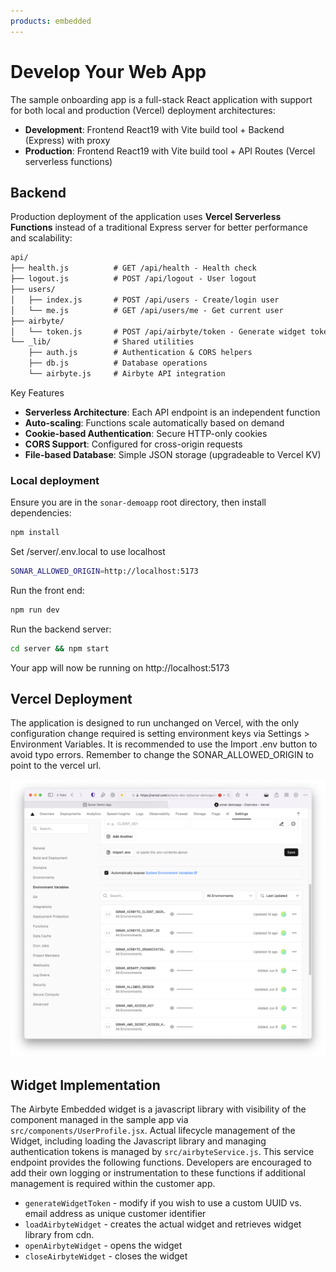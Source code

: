 ```yaml
---
products: embedded
---
```


# Develop Your Web App

The sample onboarding app is a full-stack React application with support for both local and production (Vercel) deployment architectures:

- **Development**: Frontend React19 with Vite build tool + Backend (Express) with proxy
- **Production**: Frontend React19 with Vite build tool + API Routes (Vercel serverless functions)

## Backend

Production deployment of the  application uses **Vercel Serverless Functions** instead of a traditional Express server for better performance and scalability:

```markdown
api/
├── health.js          # GET /api/health - Health check
├── logout.js          # POST /api/logout - User logout
├── users/
│   ├── index.js       # POST /api/users - Create/login user
│   └── me.js          # GET /api/users/me - Get current user
├── airbyte/
│   └── token.js       # POST /api/airbyte/token - Generate widget token
└── _lib/              # Shared utilities
    ├── auth.js        # Authentication & CORS helpers
    ├── db.js          # Database operations
    └── airbyte.js     # Airbyte API integration
```

Key Features

- **Serverless Architecture**: Each API endpoint is an independent function
- **Auto-scaling**: Functions scale automatically based on demand
- **Cookie-based Authentication**: Secure HTTP-only cookies
- **CORS Support**: Configured for cross-origin requests
- **File-based Database**: Simple JSON storage (upgradeable to Vercel KV)

### Local deployment

Ensure you are in the `sonar-demoapp` root directory, then install dependencies:

```bash
npm install
```

Set /server/.env.local to use localhost

```bash
SONAR_ALLOWED_ORIGIN=http://localhost:5173
```

Run the front end:

```bash
npm run dev
```

Run the backend server:

```bash
cd server && npm start
```

Your app will now be running on http://localhost:5173

## Vercel Deployment

The application is designed to run unchanged on Vercel, with the only configuration change required is setting environment keys via Settings > Environment Variables. It is recommended to use the Import .env button to avoid typo errors. Remember to change the SONAR_ALLOWED_ORIGIN to point to the vercel url.

![Vercel environment variables.](./assets/vercel-env.png)

## Widget Implementation

The Airbyte Embedded widget is a javascript library with visibility of the component managed in the sample app via `src/components/UserProfile.jsx`. Actual lifecycle management of the Widget, including loading the Javascript library and managing authentication tokens is managed by `src/airbyteService.js`. This service endpoint provides the following functions. Developers are encouraged to add their own logging or instrumentation to these functions if additional management is required within the customer app.

- `generateWidgetToken` - modify if you wish to use a custom UUID vs. email address as unique customer identifier
- `loadAirbyteWidget` - creates the actual widget and retrieves widget library from cdn.
- `openAirbyteWidget` - opens the  widget
- `closeAirbyteWidget` - closes the widget
